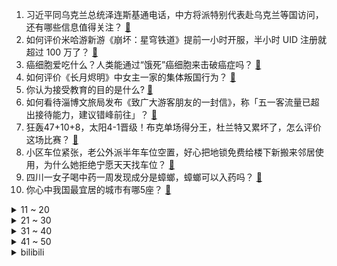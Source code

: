 1. 习近平同乌克兰总统泽连斯基通电话，中方将派特别代表赴乌克兰等国访问，还有哪些信息值得关注？ [:link:](https://www.zhihu.com/question/597927127)
2. 如何评价米哈游新游《崩坏：星穹铁道》提前一小时开服，半小时 UID 注册就超过 100 万了？ [:link:](https://www.zhihu.com/question/597826070)
3. 癌细胞爱吃什么？人类能通过“饿死”癌细胞来击破癌症吗？ [:link:](https://www.zhihu.com/question/456458979)
4. 如何评价《长月烬明》中女主一家的集体叛国行为？ [:link:](https://www.zhihu.com/question/596790155)
5. 你认为接受教育的目的是什么? [:link:](https://www.zhihu.com/question/597653787)
6. 如何看待淄博文旅局发布《致广大游客朋友的一封信》，称「五一客流量已超出接待能力，建议错峰前往」？ [:link:](https://www.zhihu.com/question/597859832)
7. 狂轰47+10+8，太阳4-1晋级！布克单场得分王，杜兰特又累坏了，怎么评价这场比赛？ [:link:](https://www.zhihu.com/question/597855210)
8. 小区车位紧张，老公外派半年车位空置，好心把地锁免费给楼下新搬来邻居使用，为什么她拒绝宁愿天天找车位？ [:link:](https://www.zhihu.com/question/593971130)
9. 四川一女子喝中药一周发现成分是蟑螂，蟑螂可以入药吗？ [:link:](https://www.zhihu.com/question/597823505)
10. 你心中我国最宜居的城市有哪5座？ [:link:](https://www.zhihu.com/question/586856949)
<details>
<summary>11 ~ 20</summary>

11. 微软收购动视暴雪的交易被阻止，动视暴雪美股盘前跳水，将对两家公司带来哪些影响？对游戏行业有何影响？ [:link:](https://www.zhihu.com/question/597926965)
12. 《灌篮高手》遭遇史上最严重屏摄，目前累计票房破 4 亿，如何看待电影盗摄行为？ [:link:](https://www.zhihu.com/question/597668722)
13. 理性消费时代， 2000 - 3000 会是综合性价比最高的手机价位吗？ [:link:](https://www.zhihu.com/question/597409855)
14. 为什么 2023 年春季总决赛的热度这么低？ [:link:](https://www.zhihu.com/question/597262492)
15. 电视剧《漫长的季节》第 5-6 集拍得怎么样？有哪些值得关注的剧情点？ [:link:](https://www.zhihu.com/question/597564845)
16. 李自成能否在京郊以高楼寨模式伏击多尔衮？ [:link:](https://www.zhihu.com/question/597496545)
17. 如何评价周深、ZHANGYE 合作单曲《Heart Of Peace》及 MV ？ [:link:](https://www.zhihu.com/question/597683884)
18. 22-23 赛季 NBA 太阳再胜快船 4:1 晋级次轮，布克 47 分，如何评价这场比赛？ [:link:](https://www.zhihu.com/question/597829426)
19. AMD 发布 Ryzen Z1 / Extreme 处理器，这款产品有何亮点？ [:link:](https://www.zhihu.com/question/597765379)
20. 不同时间去存钱，利率可能不同，普通人什么时候存款利率比较高？ [:link:](https://www.zhihu.com/question/597097018)
</details>
<details>
<summary>21 ~ 30</summary>

21. 收到offer并确认，但在入职前拒绝，是否很伤人品，应该怎么做？ [:link:](https://www.zhihu.com/question/20176241)
22. 二十城推出「大学生求职免费住宿」，免费住宿时间 3 至 30 天不等，这一举措有哪些意义？ [:link:](https://www.zhihu.com/question/597706502)
23. 猫明明是很爱搭不理的动物，为什么还会有这么多人喜欢呢？ [:link:](https://www.zhihu.com/question/597024394)
24. 今年有什么「家电新物种」让你相见恨晚？ [:link:](https://www.zhihu.com/question/595318533)
25. 存款利率下调，提前还贷和投资黄金是好的选择吗？ [:link:](https://www.zhihu.com/question/597097112)
26. 购买电视的预算是 3000 元左右，有哪些选择？ [:link:](https://www.zhihu.com/question/585897051)
27. 有哪些知道了语源后会令人感到惊讶的英语单词？ [:link:](https://www.zhihu.com/question/558242595)
28. 如何看待最近大学生特种兵式旅游？这样的旅行真的有意义吗？ [:link:](https://www.zhihu.com/question/595213451)
29. 你有哪些自行车通勤的经验教训分享？ [:link:](https://www.zhihu.com/question/596178067)
30. 初次DIY电脑时都犯过那些低级错误？ [:link:](https://www.zhihu.com/question/597627441)
</details>
<details>
<summary>31 ~ 40</summary>

31. 中国香港、新加坡抢夺世界 Web3 中心，国内外科技巨头深度布局 Web3。如何理性看待这一趋势？ [:link:](https://www.zhihu.com/question/597436228)
32. 你们平时都在喝什么运动饮料？你运动时会选择喝「尖叫」吗？ [:link:](https://www.zhihu.com/question/24383449)
33. 有什么食物是一开始你非常拒绝但吃完还想再吃的美味？ [:link:](https://www.zhihu.com/question/596716653)
34. 国产 AI 大模型扎根涌现的两个月，给我们带来了什么？我们该如何判断这些大模型的水平？ [:link:](https://www.zhihu.com/question/597628700)
35. 如何评价《长月烬明》第 27-28 集？其中有哪些值得关注的剧情点？ [:link:](https://www.zhihu.com/question/597511111)
36. 预算 5 万左右能买多大的钻戒？哪些牌子性价比高？ [:link:](https://www.zhihu.com/question/588839307)
37. 震撼华夏的关羽怎么三次都败给乐进？乐进真的有那么厉害吗？ [:link:](https://www.zhihu.com/question/595683137)
38. 梅德韦杰夫警告「若 G7 禁止对俄出口，俄将终止『黑海谷物倡议』」，此举将产生哪些影响？ [:link:](https://www.zhihu.com/question/597473166)
39. 日常在学校，防晒有补涂的必要吗？ [:link:](https://www.zhihu.com/question/593603089)
40. 官方表示「个别地区疫情有小幅上升的迹象」，是否会对五一出行造成影响？假期出行要注意哪些防护事项？ [:link:](https://www.zhihu.com/question/597886149)
</details>
<details>
<summary>41 ~ 50</summary>

41. 你家宠物有「用了一年以上」的用品吗？ [:link:](https://www.zhihu.com/question/596735759)
42. G1.6的天然气表能装16升的燃气热水器吗? [:link:](https://www.zhihu.com/question/361669215)
43. 为什么张飞牛魔等硬辅更受队友欢迎？ [:link:](https://www.zhihu.com/question/593929398)
44. 中甲黑龙江冰城队大名单惊现 35 岁「赛车手」，司职前锋但无职业足球经历，有哪些信息值得关注？ [:link:](https://www.zhihu.com/question/597296945)
45. 外交部表示「已落实丫丫回国运输方案及航线」，哪些信息值得关注？同其他国家开展大熊猫合作需注意哪些问题？ [:link:](https://www.zhihu.com/question/597877770)
46. 除了碳酸饮料外，还有什么适合追剧时便宜又好喝的饮品推荐？ [:link:](https://www.zhihu.com/question/593354051)
47. 金豆豆为何能受到年轻人的青睐？和其他黄金产品有什么区别？ [:link:](https://www.zhihu.com/question/597788279)
48. 对于普通人来说，钱是挣出来的还是节省出来的？ [:link:](https://www.zhihu.com/question/597766434)
49. 为什么说减脂期间多做深蹲比跑步要好？ [:link:](https://www.zhihu.com/question/592065896)
50. 孤女百万遗产遭舅舅私自处置被判返还，舅舅不服上诉，如何从法律角度解读此事？后续判决结果如何？ [:link:](https://www.zhihu.com/question/597637263)
</details><details>
<summary>bilibili</summary>

1. 《崩坏：星穹铁道》OP：「星间旅行」 [:link:](//www.bilibili.com/video/BV1rh4y1n77f)
2. 【亮记生物鉴定】网络热传生物鉴定48 [:link:](//www.bilibili.com/video/BV1Xh411j7yC)
3. SEVENTEEN 'Super' Official MV [:link:](//www.bilibili.com/video/BV1dg4y1j7Eg)
4. 意大利新现实主义巅峰！穷过的人才懂！【25格】《偷自行车的人》 [:link:](//www.bilibili.com/video/BV1nP411U7ba)
5. 中国人的油纸伞撑的不是雨，撑的是五千年的文化自信！ [:link:](//www.bilibili.com/video/BV1Jh411778A)
6. 眼“色”游戏（押韵版） [:link:](//www.bilibili.com/video/BV17P411U7tp)
7. 猫德学院招生季：一窝四只抓了七只 [:link:](//www.bilibili.com/video/BV14P411U7sn)
8. 会画画的“牌佬”有多恐怖？【游戏王】 [:link:](//www.bilibili.com/video/BV1Y14y1f7qw)
9. 《原神》白术角色PV——「良方难觅」 [:link:](//www.bilibili.com/video/BV1oX4y1B76Y)
10. 【星穹铁道】超详细体力规划攻略！萌新入坑必备！ [:link:](//www.bilibili.com/video/BV1Zz4y1a7jg)
<details>
<summary>11 ~ 20</summary>

11. 找五个导游 一起讲解 [:link:](//www.bilibili.com/video/BV1xT411H7b1)
12. 当你想找出广东人！ [:link:](//www.bilibili.com/video/BV1fP411m7wu)
13. 这次我有点悬浮了… 很多粉丝让我来了解徐州烧烤！从车站到市场再到烧烤咱们一起来看看我为什么会悬浮吧！ [:link:](//www.bilibili.com/video/BV17g4y177a7)
14. 2023明日方舟四周年生日创作派对「寻宝！萨尔贡奇旅」 [:link:](//www.bilibili.com/video/BV1H14y1f7Mx)
15. 当网友问韩男会不会容貌焦虑？百万粉达成读评问答 [:link:](//www.bilibili.com/video/BV1vM411V7Xo)
16. “很奇怪，我发现这头大象是没有脸的” [:link:](//www.bilibili.com/video/BV1Yc411H7Ay)
17. 买到平价破烂！！ [:link:](//www.bilibili.com/video/BV1614y1f7ru)
18. 我给这部电影打了满分，它的治愈力量直冲人的天灵盖 [:link:](//www.bilibili.com/video/BV1og4y1j7ke)
19. “天使”的一通电话，保住了他的天使 [:link:](//www.bilibili.com/video/BV1Bs4y1d7x1)
20. 操场一个亚门钢太郎我没开玩笑 [:link:](//www.bilibili.com/video/BV1xc411n72S)
</details>
<details>
<summary>21 ~ 30</summary>

21. 随便剪剪系列 [:link:](//www.bilibili.com/video/BV17k4y1J79D)
22. 她花30元， 给自己准备了一张遗照 [:link:](//www.bilibili.com/video/BV14a4y1P7Nj)
23. “高手的创作往往体现在简单的旋律‘’ [:link:](//www.bilibili.com/video/BV1io4y157Vj)
24. 不看后悔！抚顺专门做下三路的饭店，各种狠货齐聚一堂！这饭店就离谱！ [:link:](//www.bilibili.com/video/BV1CM4y1a7QH)
25. 我与山区37名小学生一起造了辆火星车！ [:link:](//www.bilibili.com/video/BV1dh411j7iP)
26. 【花小烙】蜜蜂蜇人的毒针其实是它的生殖器官 [:link:](//www.bilibili.com/video/BV1HL411Y7nM)
27. 这家店发钱了！90秒吃一个汉堡奖金1580元！真想天天来 [:link:](//www.bilibili.com/video/BV1AV4y1Z77Y)
28. 那些不听话的女孩，最后都怎么样了 [:link:](//www.bilibili.com/video/BV1q14y1f7LM)
29. 一键35634伤害！LOL位面数值大崩坏！这就是百倍界王拳？！【有点骚东西】 [:link:](//www.bilibili.com/video/BV1qm4y1y7KX)
30. 求婚计划被女朋友发现后... [:link:](//www.bilibili.com/video/BV1ho4y1L7NH)
</details>
<details>
<summary>31 ~ 40</summary>

31. 太不内心了 [:link:](//www.bilibili.com/video/BV1do4y157GE)
32. 印度留学生活：印度大学的宿舍怎么样？ [:link:](//www.bilibili.com/video/BV19m4y127S6)
33. 骑行穿越柴达木盆地，几十公里没有人烟，为躲避狂风借宿路边工地 [:link:](//www.bilibili.com/video/BV1gM41157Tz)
34. 挑战！退役特种兵化妆成坏人，去缅北金三角湄公河会发生什么事！肌肉能否给我带来安全感！ [:link:](//www.bilibili.com/video/BV1b14y1f7HL)
35. 帅小伙花500元买了个牛头，直接下锅卤，比牛肉还好吃！ [:link:](//www.bilibili.com/video/BV1mV4y1R7JR)
36. 八爪鱼，全款拿下 [:link:](//www.bilibili.com/video/BV1Mv4y1J7Ba)
37. 让世界感受痛苦！史上最长·佩恩·六道[漂泊浪客]技能全爆料 [:link:](//www.bilibili.com/video/BV1Cc411J7pu)
38. 【中字】[MV] SEVENTEEN - Super(孙悟空) 零站 [:link:](//www.bilibili.com/video/BV1LT411H7vi)
39. 绝大多数人一生也走不完的路，国之大道，收藏下来，万一有一天可以出发呢？ [:link:](//www.bilibili.com/video/BV1ZM411V7Xb)
40. 草原上的软石头不要捡，因为你不知道它究竟是什么…… [:link:](//www.bilibili.com/video/BV18o4y1574c)
</details>
<details>
<summary>41 ~ 50</summary>

41. 吃个街头烧烤并回复一下为啥没更新的问题 [:link:](//www.bilibili.com/video/BV1Do4y1b7Ed)
42. 飞机上还能这么high？！ [:link:](//www.bilibili.com/video/BV1gT411H7RT)
43. 心理学满级小孩 [:link:](//www.bilibili.com/video/BV1PV4y1Z7j7)
44. 真挚动人！孩子们的朗诵让人热泪盈眶 [:link:](//www.bilibili.com/video/BV1mV4y1R79L)
45. 男人减速带之强迫症工人 [:link:](//www.bilibili.com/video/BV1Es4y1A72v)
46. “正 月 十 八 ，宜 喜 丧 ” | 长月烬明 | 《囍》 [:link:](//www.bilibili.com/video/BV1ao4y1L779)
47. 永远不要低估路边摊的实力！ [:link:](//www.bilibili.com/video/BV1uz4y1Y7A5)
48. 高手对话，往往只有几秒钟反应时间，张仲平整合资源的时候，让三方都非常体面，说的话也是天衣无缝。#为人处世 # [:link:](//www.bilibili.com/video/BV1za4y1P7vq)
49. 不要温和的走进那个良夜，现实没有重来的机会 [:link:](//www.bilibili.com/video/BV1eh4y1n77n)
50. 在海拔3600的山上用十二前爸爸8000块买的dv吸了三瓶氧录下了这段舞蹈，你们觉得怎么样 [:link:](//www.bilibili.com/video/BV1cg4y177s2)
</details>
<details>
<summary>51 ~ 60</summary>

51. 超燃国风Super中文版！当我用大圣的故事进行二创填词——“心中赤忱灵山自会有”【SEVENTEEN】 [:link:](//www.bilibili.com/video/BV1qM4y1a7Gq)
52. 地下魔道团。 [:link:](//www.bilibili.com/video/BV1Fa4y1N7WQ)
53. 【淮秀帮】用天欢视角看《长月烬明》！ [:link:](//www.bilibili.com/video/BV1h24y1F73b)
54. 4月20日，“中国龙芯之母”黄令仪逝世，享年86 岁 [:link:](//www.bilibili.com/video/BV15M4y187qM)
55. 太好听了！许嵩、郎朗合作歌曲《心有所向》 [:link:](//www.bilibili.com/video/BV17X4y1m786)
56. 后青年时代，愿我们从未改变 [:link:](//www.bilibili.com/video/BV1G24y1F7bM)
57. 请大家以理性的角度看待这部短片！ [:link:](//www.bilibili.com/video/BV1Wg4y177Y3)
58. 【OC/动画手书】-ʜєʟʟɵ! [:link:](//www.bilibili.com/video/BV18m4y1y7Fx)
59. 【老奇】人类最恐怖疾病史：四千年了，我们还能战胜癌症吗？ [:link:](//www.bilibili.com/video/BV1xs4y197en)
60. 《未定事件簿》「澄夏海语」活动PV：澄海浪涌 情满至夏 [:link:](//www.bilibili.com/video/BV15c411J7Uu)
</details>
<details>
<summary>61 ~ 70</summary>

61. 盘点经典影视剧最强嘴替角色！看完以后真的爽啊~ [:link:](//www.bilibili.com/video/BV1Bo4y1b7V3)
62. 当你把台球练到极致 7.0 [:link:](//www.bilibili.com/video/BV1Mv4y1E7tq)
63. 【ssss古立特吐槽】答应我想要在萝卜番里面看谈恋爱的请划走 [:link:](//www.bilibili.com/video/BV1TV4y1Z7vw)
64. 注意，千万不要眨眼！ [:link:](//www.bilibili.com/video/BV1vg4y1j7mK)
65. 这是我见过最丑的螃蟹，跟礁石一样，用我秘制蒜蓉酱会会它 [:link:](//www.bilibili.com/video/BV1eP411m7Gz)
66. 我不想上岸了，我只想做一个浪漫的女孩 [:link:](//www.bilibili.com/video/BV1rP411m7Wk)
67. 这是吃哪个的问题吗？ [:link:](//www.bilibili.com/video/BV1ah4y1n7by)
68. 社恐踢馆 [:link:](//www.bilibili.com/video/BV1bs4y1c7bM)
69. 【崩坏星穹铁道入坑指南】第四期：五星角色强度测评，景元/希儿/常驻七雄/卡夫卡银狼罗刹，三测全部能使用的五星角色全面介绍 [:link:](//www.bilibili.com/video/BV1TL411Y7jD)
70. 原来大长腿是这样伸懒腰的！ [:link:](//www.bilibili.com/video/BV1ps4y197WR)
</details>
<details>
<summary>71 ~ 80</summary>

71. 第一个被AI取代的老师！已经出现了！！ [:link:](//www.bilibili.com/video/BV1Lc411J73u)
72. 到拉萨了 [:link:](//www.bilibili.com/video/BV1Xg4y177Mv)
73. 画了美女(男)还配了动画🦋 [:link:](//www.bilibili.com/video/BV1VL411Y7ip)
74. “这 是 一 场 让 所 有 玩 家 「抓狂」的 直 播” [:link:](//www.bilibili.com/video/BV1W14y1f7st)
75. 喜欢河里滑的没有坏人，河门 4K [:link:](//www.bilibili.com/video/BV1dh411E78M)
76. 科幻修仙！人均爆星？星穹铁道世界观&剧情设定入门指南！ [:link:](//www.bilibili.com/video/BV1do4y1b7Gc)
77. 回答外国人对中国的疑问，这都是啥问题啊…？ [:link:](//www.bilibili.com/video/BV1SL411Y7Yy)
78. 身无分文！目标赚到一个亿！！！#2 [:link:](//www.bilibili.com/video/BV1fc411E7MQ)
79. 中国人，你是懂基建的。 2 周年了，聊聊中国空间站到底是如何建成的？ [:link:](//www.bilibili.com/video/BV16v4y1E7SE)
80. 采访路上刚谈恋爱一秒就分手？ [:link:](//www.bilibili.com/video/BV1gk4y1J7ti)
</details>
<details>
<summary>81 ~ 90</summary>

81. 就你小子有替身是吧！！？【这个忍者超强却过分慎重】第四集 [:link:](//www.bilibili.com/video/BV1NX4y1z7Ak)
82. 化学老师制毒，挂科学生贩卖？《绝命毒师》第1期解读，启程阿尔伯克基（含彩蛋、色彩、音乐、镜头解析）【墨菲】 [:link:](//www.bilibili.com/video/BV1Nh41177Z2)
83. 《一虎杀二羊》 [:link:](//www.bilibili.com/video/BV1AT411H7rC)
84. 以防万一你还没看过Happy猫原版视频 [:link:](//www.bilibili.com/video/BV1po4y1L7sf)
85. 你小子，可真是什么都敢往里加呀！ [:link:](//www.bilibili.com/video/BV1PX4y1z79y)
86. 【星穹铁道】最新免费星琼！开服后新增，1620星琼千万别忘了领 [:link:](//www.bilibili.com/video/BV1Lo4y1L7CW)
87. 【吸奇侠】美国黑手党如何打开古巴大门？无限反转、真实教父 [:link:](//www.bilibili.com/video/BV1BM4y1a71G)
88. 下次想让猩姐带你看哪个学校的宿舍？ [:link:](//www.bilibili.com/video/BV1vM41157Z8)
89. 耶！发车！ [:link:](//www.bilibili.com/video/BV16V4y1R7a5)
90. 猫 猫 祟 祟 [:link:](//www.bilibili.com/video/BV1fm4y1y7z1)
</details>
<details>
<summary>91 ~ 100</summary>

91. 什么吃的需要拖把做？！ [:link:](//www.bilibili.com/video/BV1Ho4y1L7Q6)
92. 《东北老铁赶往淄博前线支援烤串》 [:link:](//www.bilibili.com/video/BV11h4y1p74W)
93. 【罗肖尼】如何永远学会一个单词？ [:link:](//www.bilibili.com/video/BV1ns4y1A7fj)
94. 女帝徒弟们都以为你是个超级大反派，可记忆曝光后，她们都哭了【超长电影版】 [:link:](//www.bilibili.com/video/BV1Ba4y1P7Ey)
95. 可 是 雪 啊 ，飘 进 双 眼 [:link:](//www.bilibili.com/video/BV1Qc411J7Tn)
96. 这是我弟弟oiiaioooooiai [:link:](//www.bilibili.com/video/BV1Yh4y1p7h8)
97. 《圈养人类指南》给外星人一点人类震撼（动画短片） [:link:](//www.bilibili.com/video/BV1so4y1b7zX)
98. 【普罗米修斯】无线充电，再问宕机 [:link:](//www.bilibili.com/video/BV15M4y187hC)
99. 挑战第一次给直男搭档化妆！再去吃南京人童年的鸭血粉丝汤【还愿挑战ep06- 叶新小吃】 [:link:](//www.bilibili.com/video/BV1sM41157Xr)
100. 肉肉大搜索直播带货的“69块9冷吃毛肚”到底味道怎样？ [:link:](//www.bilibili.com/video/BV1am4y1y71c)
</details></details>